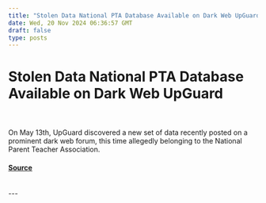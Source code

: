 ```yaml
---
title: "Stolen Data National PTA Database Available on Dark Web UpGuard"
date: Wed, 20 Nov 2024 06:36:57 GMT
draft: false
type: posts
---
```

# Stolen Data National PTA Database Available on Dark Web UpGuard

<br/>

<br/>
On May 13th, UpGuard discovered a new set of data recently posted on a prominent dark web forum, this time allegedly belonging to the National Parent Teacher Association.

#### [Source](https://www.upguard.com/breaches/pta-database)

<br/>
---
